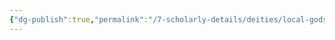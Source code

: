 ```yaml
---
{"dg-publish":true,"permalink":"/7-scholarly-details/deities/local-gods/ambrose/","noteIcon":""}
---
```


